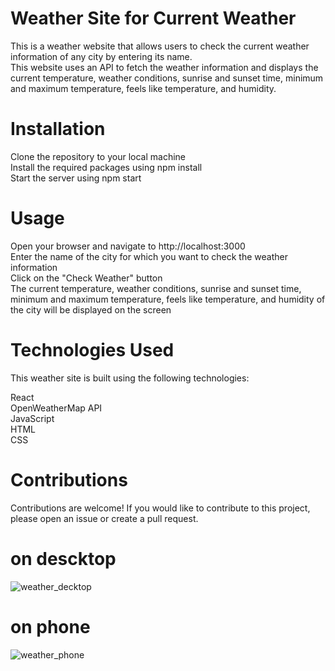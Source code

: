 # Weather Site for Current Weather  
This is a weather website that allows users to check the current weather information of any city by entering its name.  
This website uses an API to fetch the weather information and displays the current temperature, weather conditions, sunrise and sunset time, minimum and maximum temperature, feels like temperature, and humidity.  

# Installation  
Clone the repository to your local machine  
Install the required packages using npm install  
Start the server using npm start  

# Usage  
Open your browser and navigate to http://localhost:3000  
Enter the name of the city for which you want to check the weather information  
Click on the "Check Weather" button  
The current temperature, weather conditions, sunrise and sunset time, minimum and maximum temperature, feels like temperature, and humidity of the city will be displayed on the screen  

# Technologies Used
This weather site is built using the following technologies:  

React  
OpenWeatherMap API  
JavaScript  
HTML  
CSS  

# Contributions  
Contributions are welcome! If you would like to contribute to this project, please open an issue or create a pull request.

# on descktop
![weather_decktop](https://user-images.githubusercontent.com/90719835/226340947-77113ed6-6da1-4ed5-a99b-64e1171d3664.png)

# on phone
![weather_phone](https://user-images.githubusercontent.com/90719835/226340997-fc856a2d-8f85-4587-8d18-d057a398b6b7.png)
